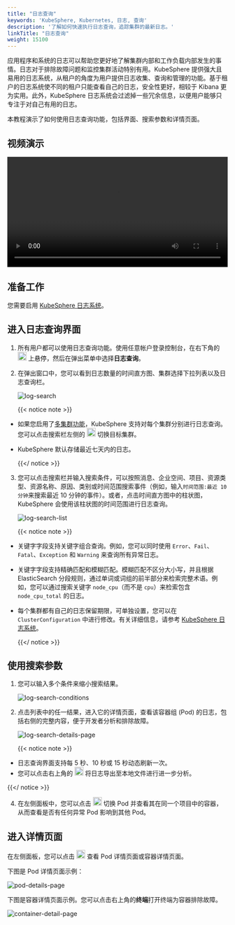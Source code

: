 ```yaml
---
title: "日志查询"
keywords: 'KubeSphere, Kubernetes, 日志, 查询'
description: '了解如何快速执行日志查询，追踪集群的最新日志。'
linkTitle: "日志查询"
weight: 15100
---
```


应用程序和系统的日志可以帮助您更好地了解集群内部和工作负载内部发生的事情。日志对于排除故障问题和监控集群活动特别有用。KubeSphere 提供强大且易用的日志系统，从租户的角度为用户提供日志收集、查询和管理的功能。基于租户的日志系统使不同的租户只能查看自己的日志，安全性更好，相较于 Kibana 更为实用。此外，KubeSphere 日志系统会过滤掉一些冗余信息，以便用户能够只专注于对自己有用的日志。

本教程演示了如何使用日志查询功能，包括界面、搜索参数和详情页面。

## 视频演示

<video controls="controls" style="width: 100% !important; height: auto !important;">
  <source type="video/mp4" src="https://kubesphere-community.pek3b.qingstor.com/videos/KubeSphere-v3.1.x-tutorial-videos/zh/KS311_200P010C202109_%E6%97%A5%E5%BF%97%E4%B8%8E%E4%BA%8B%E4%BB%B6%E6%9F%A5%E8%AF%A2.mp4">
</video>

## 准备工作

您需要启用 [KubeSphere 日志系统](../../pluggable-components/logging/)。

## 进入日志查询界面

1. 所有用户都可以使用日志查询功能。使用任意帐户登录控制台，在右下角的 <img src="/images/docs/zh-cn/toolbox/log-query/toolbox.png" width='20' /> 上悬停，然后在弹出菜单中选择**日志查询**。

2. 在弹出窗口中，您可以看到日志数量的时间直方图、集群选择下拉列表以及日志查询栏。

    ![log-search](/images/docs/zh-cn/toolbox/log-query/log-search.png)

    {{< notice note >}}

- 如果您启用了[多集群功能](../../multicluster-management/)，KubeSphere 支持对每个集群分别进行日志查询。您可以点击搜索栏左侧的 <img src="/images/docs/zh-cn/toolbox/log-query/drop-down-list.png" width='20' /> 切换目标集群。
- KubeSphere 默认存储最近七天内的日志。

  {{</ notice >}}

3. 您可以点击搜索栏并输入搜索条件，可以按照消息、企业空间、项目、资源类型、资源名称、原因、类别或时间范围搜索事件（例如，输入`时间范围:最近 10 分钟`来搜索最近 10 分钟的事件）。或者，点击时间直方图中的柱状图，KubeSphere 会使用该柱状图的时间范围进行日志查询。

    ![log-search-list](/images/docs/zh-cn/toolbox/log-query/log-search-list.png)

    {{< notice note >}}

- 关键字字段支持关键字组合查询。例如，您可以同时使用 `Error`、`Fail`、`Fatal`、`Exception` 和 `Warning` 来查询所有异常日志。
- 关键字字段支持精确匹配和模糊匹配。模糊匹配不区分大小写，并且根据 ElasticSearch 分段规则，通过单词或词组的前半部分来检索完整术语。例如，您可以通过搜索关键字 `node_cpu`（而不是 `cpu`）来检索包含 `node_cpu_total` 的日志。

- 每个集群都有自己的日志保留期限，可单独设置，您可以在 `ClusterConfiguration` 中进行修改。有关详细信息，请参考 [KubeSphere 日志系统](../../pluggable-components/logging/)。

    {{</ notice >}}

## 使用搜索参数

1. 您可以输入多个条件来缩小搜索结果。

    ![log-search-conditions](/images/docs/zh-cn/toolbox/log-query/log-search-conditions.png)

2. 点击列表中的任一结果，进入它的详情页面，查看该容器组 (Pod) 的日志，包括右侧的完整内容，便于开发者分析和排除故障。

    ![log-search-details-page](/images/docs/zh-cn/toolbox/log-query/log-search-details-page.png)

    {{< notice note >}}

- 日志查询界面支持每 5 秒、10 秒或 15 秒动态刷新一次。
- 您可以点击右上角的 <img src="/images/docs/zh-cn/toolbox/log-query/export-logs.png" width='20' /> 将日志导出至本地文件进行进一步分析。

{{</ notice >}}

4. 在左侧面板中，您可以点击 <img src="/images/docs/zh-cn/toolbox/log-query/drop-down-list.png" width='20' /> 切换 Pod 并查看其在同一个项目中的容器，从而查看是否有任何异常 Pod 影响到其他 Pod。


## 进入详情页面

在左侧面板，您可以点击 <img src="/images/docs/zh-cn/toolbox/log-query/view-detail-page.png" width='20' /> 查看 Pod 详情页面或容器详情页面。

下图是 Pod 详情页面示例：

![pod-details-page](/images/docs/zh-cn/toolbox/log-query/pod-details-page.png)

下图是容器详情页面示例。您可以点击右上角的**终端**打开终端为容器排除故障。

![container-detail-page](/images/docs/zh-cn/toolbox/log-query/container-detail-page.png)